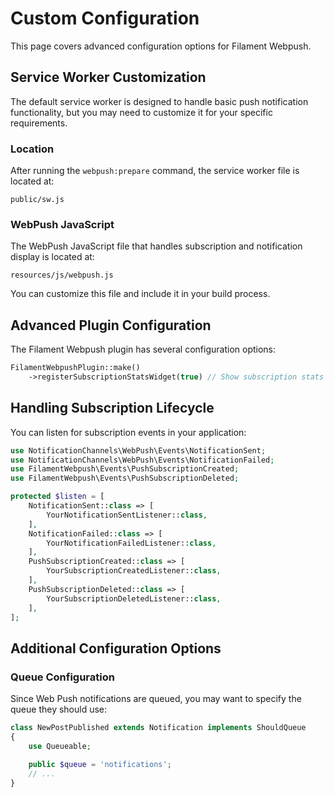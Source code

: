 # Custom Configuration

This page covers advanced configuration options for Filament Webpush.

## Service Worker Customization

The default service worker is designed to handle basic push notification functionality, but you may need to customize it for your specific requirements.

### Location

After running the `webpush:prepare` command, the service worker file is located at:

```
public/sw.js
```

### WebPush JavaScript

The WebPush JavaScript file that handles subscription and notification display is located at:

```
resources/js/webpush.js
```

You can customize this file and include it in your build process.

## Advanced Plugin Configuration

The Filament Webpush plugin has several configuration options:

```php
FilamentWebpushPlugin::make()
    ->registerSubscriptionStatsWidget(true) // Show subscription stats widget
```

## Handling Subscription Lifecycle

You can listen for subscription events in your application:

```php
use NotificationChannels\WebPush\Events\NotificationSent;
use NotificationChannels\WebPush\Events\NotificationFailed;
use FilamentWebpush\Events\PushSubscriptionCreated;
use FilamentWebpush\Events\PushSubscriptionDeleted;

protected $listen = [
    NotificationSent::class => [
        YourNotificationSentListener::class,
    ],
    NotificationFailed::class => [
        YourNotificationFailedListener::class,
    ],
    PushSubscriptionCreated::class => [
        YourSubscriptionCreatedListener::class,
    ],
    PushSubscriptionDeleted::class => [
        YourSubscriptionDeletedListener::class,
    ],
];
```

## Additional Configuration Options

### Queue Configuration

Since Web Push notifications are queued, you may want to specify the queue they should use:

```php
class NewPostPublished extends Notification implements ShouldQueue
{
    use Queueable;

    public $queue = 'notifications';
    // ...
}
```

